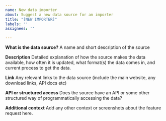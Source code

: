 ```yaml
---
name: New data importer
about: Suggest a new data source for an importer
title: "[NEW IMPORTER]"
labels: ''
assignees: ''

---
```


**What is the data source?**
A name and short description of the source

**Description**
Detailed explanation of how the source makes the data available, how often it is updated, what format(s) the data comes in, and current process to get the data.

**Link**
Any relevant links to the data source (include the main website, any download links, API docs etc)

**API or structured access**
Does the source have an API or some other structured way of programmatically accessing the data?

**Additional context**
Add any other context or screenshots about the feature request here.
